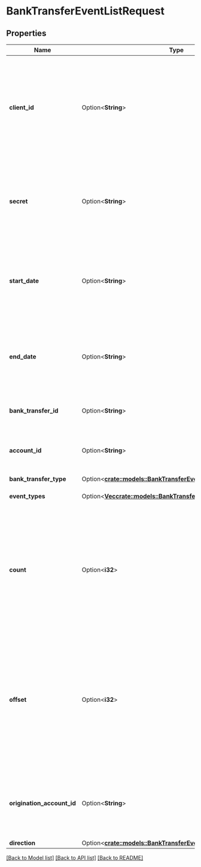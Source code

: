 # BankTransferEventListRequest

## Properties

Name | Type | Description | Notes
------------ | ------------- | ------------- | -------------
**client_id** | Option<**String**> | Your Plaid API `client_id`. The `client_id` is required and may be provided either in the `PLAID-CLIENT-ID` header or as part of a request body. | [optional]
**secret** | Option<**String**> | Your Plaid API `secret`. The `secret` is required and may be provided either in the `PLAID-SECRET` header or as part of a request body. | [optional]
**start_date** | Option<**String**> | The start datetime of bank transfers to list. This should be in RFC 3339 format (i.e. `2019-12-06T22:35:49Z`) | [optional]
**end_date** | Option<**String**> | The end datetime of bank transfers to list. This should be in RFC 3339 format (i.e. `2019-12-06T22:35:49Z`) | [optional]
**bank_transfer_id** | Option<**String**> | Plaid’s unique identifier for a bank transfer. | [optional]
**account_id** | Option<**String**> | The account ID to get events for all transactions to/from an account. | [optional]
**bank_transfer_type** | Option<[**crate::models::BankTransferEventListBankTransferType**](BankTransferEventListBankTransferType.md)> |  | [optional]
**event_types** | Option<[**Vec<crate::models::BankTransferEventType>**](BankTransferEventType.md)> | Filter events by event type. | [optional]
**count** | Option<**i32**> | The maximum number of bank transfer events to return. If the number of events matching the above parameters is greater than `count`, the most recent events will be returned. | [optional][default to 25]
**offset** | Option<**i32**> | The offset into the list of bank transfer events. When `count`=25 and `offset`=0, the first 25 events will be returned. When `count`=25 and `offset`=25, the next 25 bank transfer events will be returned. | [optional][default to 0]
**origination_account_id** | Option<**String**> | The origination account ID to get events for transfers from a specific origination account. | [optional]
**direction** | Option<[**crate::models::BankTransferEventListDirection**](BankTransferEventListDirection.md)> |  | [optional]

[[Back to Model list]](../README.md#documentation-for-models) [[Back to API list]](../README.md#documentation-for-api-endpoints) [[Back to README]](../README.md)


